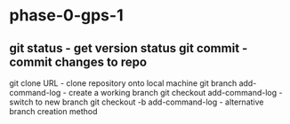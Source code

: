 # phase-0-gps-1


git status - get version status
git commit - commit changes to repo
--
git clone URL - clone repository onto local machine
git branch add-command-log - create a working branch
git checkout add-command-log - switch to new branch
git checkout -b add-command-log - alternative branch creation method
